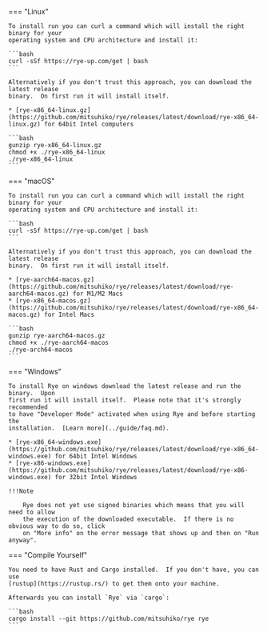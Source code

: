 === "Linux"

    To install run you can curl a command which will install the right binary for your
    operating system and CPU architecture and install it:

    ```bash
    curl -sSf https://rye-up.com/get | bash
    ```

    Alternatively if you don't trust this approach, you can download the latest release
    binary.  On first run it will install itself.

    * [rye-x86_64-linux.gz](https://github.com/mitsuhiko/rye/releases/latest/download/rye-x86_64-linux.gz) for 64bit Intel computers

    ```bash
    gunzip rye-x86_64-linux.gz
    chmod +x ./rye-x86_64-linux
    ./rye-x86_64-linux
    ```

=== "macOS"

    To install run you can curl a command which will install the right binary for your
    operating system and CPU architecture and install it:

    ```bash
    curl -sSf https://rye-up.com/get | bash
    ```

    Alternatively if you don't trust this approach, you can download the latest release
    binary.  On first run it will install itself.

    * [rye-aarch64-macos.gz](https://github.com/mitsuhiko/rye/releases/latest/download/rye-aarch64-macos.gz) for M1/M2 Macs
    * [rye-x86_64-macos.gz](https://github.com/mitsuhiko/rye/releases/latest/download/rye-x86_64-macos.gz) for Intel Macs

    ```bash
    gunzip rye-aarch64-macos.gz
    chmod +x ./rye-aarch64-macos
    ./rye-arch64-macos
    ```

=== "Windows"

    To install Rye on windows download the latest release and run the binary.  Upon
    first run it will install itself.  Please note that it's strongly recommended
    to have "Developer Mode" activated when using Rye and before starting the
    installation.  [Learn more](../guide/faq.md).

    * [rye-x86_64-windows.exe](https://github.com/mitsuhiko/rye/releases/latest/download/rye-x86_64-windows.exe) for 64bit Intel Windows
    * [rye-x86-windows.exe](https://github.com/mitsuhiko/rye/releases/latest/download/rye-x86-windows.exe) for 32bit Intel Windows

    !!!Note
    
        Rye does not yet use signed binaries which means that you will need to allow
        the execution of the downloaded executable.  If there is no obvious way to do so, click
        on "More info" on the error message that shows up and then on "Run anyway".

=== "Compile Yourself"

    You need to have Rust and Cargo installed.  If you don't have, you can use
    [rustup](https://rustup.rs/) to get them onto your machine.

    Afterwards you can install `Rye` via `cargo`:

    ```bash
    cargo install --git https://github.com/mitsuhiko/rye rye
    ```
